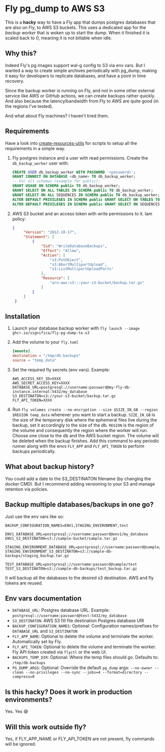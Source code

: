 # Fly pg_dump to AWS S3

This is a **hacky** way to have a Fly app that dumps postgres databases that are also on Fly, to AWS S3 buckets.
This uses a dedicated app for the *backup worker* that is woken up to start the dump. When it finished it is scaled back to 0, meaning it is not billable when idle.


## Why this?

Indeed Fly's pg images support wal-g config to S3 via env vars. But I wanted a way to create simple archives periodically with pg_dump, making it easy for developers to replicate databases, and have a point in time recovery.

Since the backup worker is running on Fly, and not in some other external service like AWS or GitHub actions, we can create backups rather quickly. And also because the latency/bandwidth from Fly to AWS are quite good (in the regions I've tested).

And what about Fly machines? I haven't tried them.


## Requirements

Have a look into [create-resources-utils](./create-resources-utils) for scripts to setup all the requirements in a simple way.

1. Fly postgres instance and a user with read permissions.
   Create the `db_backup_worker` user with:
    ```sql
    CREATE USER db_backup_worker WITH PASSWORD '<password>';
    GRANT CONNECT ON DATABASE <db_name> TO db_backup_worker;
    -- For all schemas (example for public):
    GRANT USAGE ON SCHEMA public TO db_backup_worker;
    GRANT SELECT ON ALL TABLES IN SCHEMA public TO db_backup_worker;
    GRANT SELECT ON ALL SEQUENCES IN SCHEMA public TO db_backup_worker;
    ALTER DEFAULT PRIVILEGES IN SCHEMA public GRANT SELECT ON TABLES TO db_backup_worker;
    ALTER DEFAULT PRIVILEGES IN SCHEMA public GRANT SELECT ON SEQUENCES TO db_backup_worker;
    ```

2. AWS S3 bucket and an access token with write permissions to it.
   Iam policy:
   ```json
   {
        "Version": "2012-10-17",
        "Statement": [
            {
                "Sid": "WriteDatabaseBackups",
                "Effect": "Allow",
                "Action": [
                    "s3:PutObject",
                    "s3:AbortMultipartUpload",
                    "s3:ListMultipartUploadParts"
                ],
                "Resource": [
                    "arn:aws:s3:::your-s3-bucket/backup.tar.gz"
                ]
            }
        ]
    }
   ```


## Installation

1. Launch your database backup worker with `fly launch --image ghcr.io/significa/fly-pg-dump-to-s3`

2. Add the volume to your `fly.toml`
    ```toml
    [mounts]
    destination = "/tmp/db-backups"
    source = "temp_data"
    ```

3. Set the required fly secrets (env vars). Example:
    ```env
    AWS_ACCESS_KEY_ID=XXXX
    AWS_SECRET_ACCESS_KEY=XXXX
    DATABASE_URL=postgresql://username:password@my-fly-db-instance.internal:5432/my_database
    S3_DESTINATON=s3://your-s3-bucket/backup.tar.gz
    FLY_API_TOKEN=XXXX
    ```

4. Run `fly volumes create --no-encryption --size $SIZE_IN_GB --region $REGION temp_data` whenever you want to start a backup.
   `SIZE_IN_GB` is the size of the temporary disk where the ephemeral files live during the backup, set it accordingly to the size of the db.
   `REGION` is the region of the volume and consequently the region where the worker will run. Choose one close to the db and the AWS bucket region.
   The volume will be deleted when the backup finishes.
   Add this command to any periodic runner along with the envs `FLY_APP` and `FLY_API_TOKEN` to perform backups periodically. 


## What about backup history?

You could add a date to the S3_DESTINATON filename (by changing the docker CMD). But I recommend adding versioning to your S3 and manage retention via policies.


## Backup multiple databases/backups in one go?

Just use the env vars like so:

```env
BACKUP_CONFIGURATION_NAMES=ENV1,STAGING_ENVIRONMENT,test

ENV1_DATABASE_URL=postgresql://username:password@env1/my_database
ENV1_S3_DESTINATON=s3://sample-bucket/sample.tar.gz

STAGING_ENVIRONMENT_DATABASE_URL=postgresql://username:password@sample/staging
STAGING_ENVIRONMENT_S3_DESTINATON=s3://sample-db-backups/staging_backup.tar.gz

TEST_DATABASE_URL=postgresql://username:password@sample/test
TEST_S3_DESTINATON=s3://sample-db-backups/test_backup.tar.gz
```

It will backup all the databases to the desired s3 destination. AWS and fly tokens are reused.


## Env vars documentation

- `DATABASE_URL`: Postgres database URL. Example: `postgresql://username:password@test:5432/my_database`
- `S3_DESTINATON`: AWS S3 fill file destination Postgres database URl
- `BACKUP_CONFIGURATION_NAMES`: Optional: Configuration names/prefixes for `DATABASE_URL` and `S3_DESTINATON`
- `FLY_APP_NAME`:  Optional to delete the volume and terminate the worker. Automatically set by Fly.
- `FLY_API_TOKEN`: Optional to delete the volume and terminate the worker. Fly API token created via `flyctl` or the web UI.
- `BACKUPS_TEMP_DIR`: Optional: Where the temp files should go. Defaults to: `/tmp/db-backups`
- `PG_DUMP_ARGS`: Optional: Override the default `pg_dump` args: `--no-owner --clean --no-privileges --no-sync --jobs=4 --format=directory --compress=0`


## Is this hacky? Does it work in production environments?

Yes. Yes :sweat_smile:


## Will this work outside fly?

Yes, if FLY_APP_NAME or FLY_API_TOKEN are not present, fly commands will be ignored.

